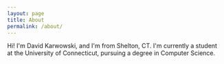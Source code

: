 ```yaml
---
layout: page
title: About
permalink: /about/
---
```


Hi! I'm David Karwowski, and I'm from Shelton, CT. I'm currently a student at
the University of Connecticut, pursuing a degree in Computer Science.
